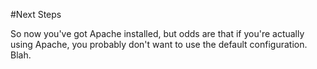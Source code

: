 #Next Steps

So now you've got Apache installed, but odds are that if you're actually using Apache, you probably
don't want to use the default configuration. Blah.
